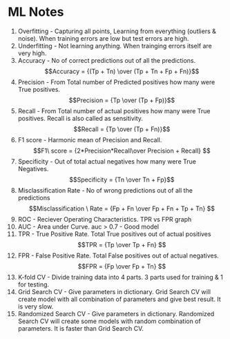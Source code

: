 # ML Notes
1. Overfitting - Capturing all points, Learning from everything (outliers & noise). When training errors are low but test errors are high.
2. Underfitting - Not learning anything. When trainging errors itself are very high.
3. Accuracy - No of correct predictions out of all the predictions.
    $$Accuracy = {(Tp + Tn) \over (Tp + Tn + Fp + Fn)}$$
4. Precision - From Total number of Predicted positives how many were True positives.
    $$Precision = {Tp \over (Tp + Fp)}$$
5. Recall - From Total number of actual positives how many were True positives. Recall is also called as sensitivity.
    $$Recall = {Tp \over (Tp + Fn)}$$
6. F1 score - Harmonic mean of Precision and Recall.
    $$F1\ score = {2*Precision*Recall\over Precision + Recall} $$
7. Specificity - Out of total actual negatives how many were True Negatives.
    $$Specificity = {Tn \over Tn + Fp}$$
8. Misclassification Rate - No of wrong predictions out of all the predictions
    $$Misclassification \  Rate = {Fp + Fn \over Fp + Fn + Tp + Tn} $$
9. ROC - Reciever Operating Characteristics. TPR vs FPR graph
10. AUC - Area under Curve. auc > 0.7 - Good model
11. TPR - True Positive Rate. Total True positives out of actual positives
        $$TPR = {Tp \over Tp + Fn} $$
12. FPR - False Positive Rate. Total False positives out of actual negatives.
        $$FPR = {Fp \over Fp + Tn} $$
13. K-fold CV - Divide training data into 4 parts. 3 parts used for training & 1 for testing.<br>
14. Grid Search CV - Give parameters in dictionary. Grid Search CV will create model with all combination of parameters and give best result. It is very slow.
15. Randomized Search CV - Give parameters in dictionary. Randomized Search CV will create some models with random combination of parameters. It is faster than Grid Search CV.